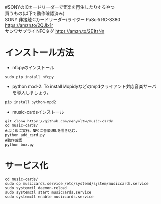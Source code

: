 #SONYのICカードリーダーで音楽を再生したりするやつ  
買うもの(以下で動作確認済み)  
SONY 非接触ICカードリーダー/ライター PaSoRi RC-S380 https://amzn.to/2QJIx1r  
サンワサプライ NFCタグ https://amzn.to/2E1tzNn   

# インストール方法
- nfcpyのインストール
```
sudo pip install nfcpy
```

- python mpd-2. To install
Mopidyなどのmpdクライアント対応音楽サーバを導入しましょう。
```
pip install python-mpd2
```

- music-cardsインストール
```
git clone https://github.com/senyoltw/music-cards
cd music-cards/
#はじめに実行。NFCに音楽URLを書き込む.
python add_card.py  
#動作確認
python box.py
```
# サービス化
```
cd music-cards/
sudo cp musiccards.service /etc/systemd/system/musiccards.service
sudo systemctl daemon-reload
sudo systemctl start musiccards.service
sudo systemctl enable musiccards.service
```
